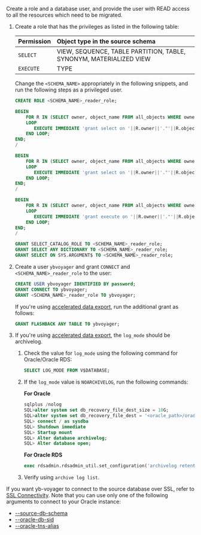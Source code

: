 <!--
+++
private=true
+++
-->

Create a role and a database user, and provide the user with READ access to all the resources which need to be migrated.

1. Create a role that has the privileges as listed in the following table:

   | Permission | Object type in the source schema |
   | :--------- | :---------------------------------- |
   | `SELECT` | VIEW, SEQUENCE, TABLE PARTITION, TABLE, SYNONYM, MATERIALIZED VIEW |
   | `EXECUTE` | TYPE |

   Change the `<SCHEMA_NAME>` appropriately in the following snippets, and run the following steps as a privileged user.

   ```sql
   CREATE ROLE <SCHEMA_NAME>_reader_role;

   BEGIN
       FOR R IN (SELECT owner, object_name FROM all_objects WHERE owner=UPPER('<SCHEMA_NAME>') and object_type in ('VIEW','SEQUENCE','TABLE PARTITION','SYNONYM','MATERIALIZED VIEW'))
       LOOP
          EXECUTE IMMEDIATE 'grant select on '||R.owner||'."'||R.object_name||'" to <SCHEMA_NAME>_reader_role';
       END LOOP;
   END;
   /

   BEGIN
       FOR R IN (SELECT owner, object_name FROM all_objects WHERE owner=UPPER('<SCHEMA_NAME>') and object_type ='TABLE' MINUS SELECT owner, table_name from all_nested_tables where owner = UPPER('<SCHEMA_NAME>'))
       LOOP
          EXECUTE IMMEDIATE 'grant select on '||R.owner||'."'||R.object_name||'" to  <SCHEMA_NAME>_reader_role';
       END LOOP;
   END;
   /

   BEGIN
       FOR R IN (SELECT owner, object_name FROM all_objects WHERE owner=UPPER('<SCHEMA_NAME>') and object_type = 'TYPE')
       LOOP
          EXECUTE IMMEDIATE 'grant execute on '||R.owner||'."'||R.object_name||'" to <SCHEMA_NAME>_reader_role';
       END LOOP;
   END;
   /

   GRANT SELECT_CATALOG_ROLE TO <SCHEMA_NAME>_reader_role;
   GRANT SELECT ANY DICTIONARY TO <SCHEMA_NAME>_reader_role;
   GRANT SELECT ON SYS.ARGUMENT$ TO <SCHEMA_NAME>_reader_role;

   ```

1. Create a user `ybvoyager` and grant `CONNECT` and `<SCHEMA_NAME>_reader_role` to the user:

   ```sql
   CREATE USER ybvoyager IDENTIFIED BY password;
   GRANT CONNECT TO ybvoyager;
   GRANT <SCHEMA_NAME>_reader_role TO ybvoyager;
   ```

   If you're using [accelerated data export](../migrate/migrate-steps/#accelerate-data-export-for-mysql-and-oracle), run the additional grant as follows:

   ```sql
   GRANT FLASHBACK ANY TABLE TO ybvoyager;
   ```

1. If you're using [accelerated data export](../migrate/migrate-steps/#accelerate-data-export-for-mysql-and-oracle), the `log_mode` should be archivelog.

    1. Check the value for `log_mode` using the following command for Oracle/Oracle RDS:

        ```sql
        SELECT LOG_MODE FROM V$DATABASE;
        ```

    1. If the `log_mode` value is `NOARCHIVELOG`, run the following commands:

       **For Oracle**

       ```sql
       sqlplus /nolog
       SQL>alter system set db_recovery_file_dest_size = 10G;
       SQL>alter system set db_recovery_file_dest = '<oracle_path>/oradata/recovery_area' scope=spfile;
       SQL> connect / as sysdba
       SQL> Shutdown immediate
       SQL> Startup mount
       SQL> Alter database archivelog;
       SQL> Alter database open;
       ```

       **For Oracle RDS**

       ```sql
       exec rdsadmin.rdsadmin_util.set_configuration('archivelog retention hours',24);
       ```

    1. Verify using `archive log list`.

If you want yb-voyager to connect to the source database over SSL, refer to [SSL Connectivity](../../reference/yb-voyager-cli/#ssl-connectivity). Note that you can use only one of the following arguments to connect to your Oracle instance:

- [--source-db-schema](../../reference/yb-voyager-cli/#source-db-schema)
- [--oracle-db-sid](../../reference/yb-voyager-cli/#oracle-db-sid)
- [--oracle-tns-alias](../../reference/yb-voyager-cli/#ssl-connectivity)
